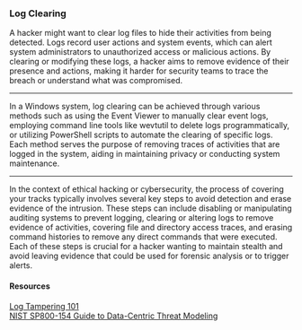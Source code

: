 ### Log Clearing

A hacker might want to clear log files to hide their activities from being detected. Logs record user actions and system events, which can alert system administrators to unauthorized access or malicious actions. By clearing or modifying these logs, a hacker aims to remove evidence of their presence and actions, making it harder for security teams to trace 
the breach or understand what was compromised.

---

In a Windows system, log clearing can be achieved through various methods such as using the Event Viewer to manually clear event logs, employing command line tools like wevtutil to delete logs programmatically, or utilizing PowerShell scripts to automate the clearing of specific logs. Each method serves the purpose of removing traces of activities that are logged in the system, aiding in maintaining privacy or conducting system maintenance.

---

In the context of ethical hacking or cybersecurity, the process of covering your tracks typically involves several key steps to avoid detection and erase evidence of the intrusion. These steps can include disabling or manipulating auditing systems to prevent logging, clearing or altering logs to remove evidence of activities, covering file and directory access traces, and erasing command histories to remove any direct commands that were executed. Each of these steps is crucial for a hacker wanting to maintain stealth and avoid leaving evidence that could be used for forensic analysis or to trigger alerts.

#### Resources <br/>
[Log Tampering 101](https://resources.infosecinstitute.com/topic/ethical-hacking-log-tampering-101/)<br/>
[NIST SP800-154 Guide to Data-Centric Threat Modeling](https://csrc.nist.gov/publications/detail/sp/800-154/draft#pubs-abstract-header)